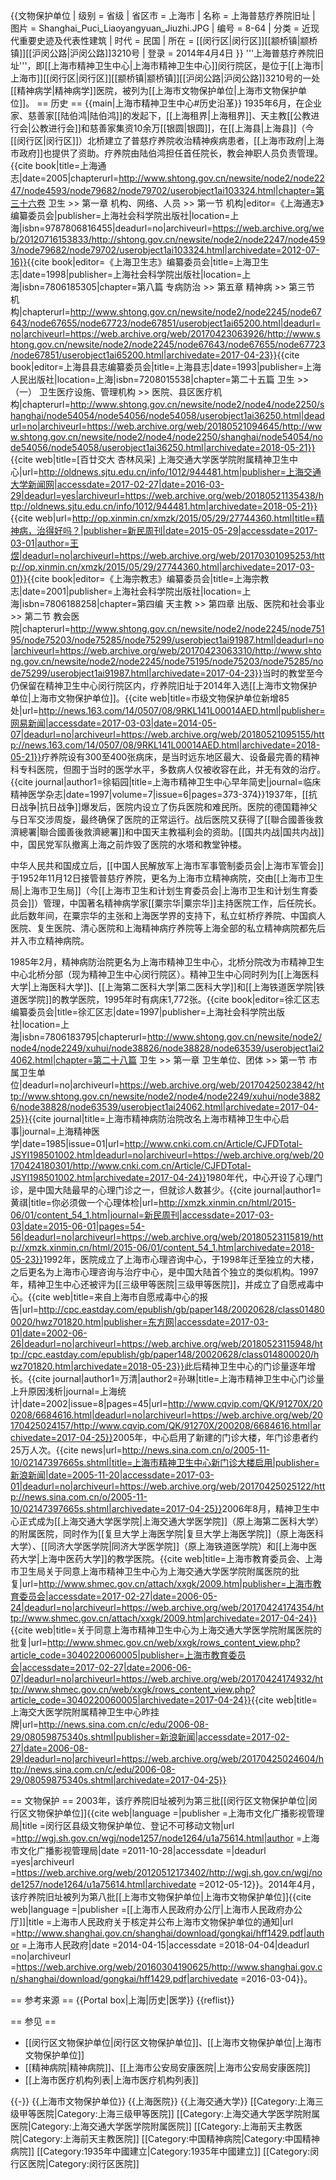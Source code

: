 {{文物保护单位
| 级别 = 省级
| 省区市 = 上海市
| 名称 = 上海普慈疗养院旧址
| 图片 = Shanghai_Puci_Liaoyangyuan_Jiuzhi.JPG
| 编号 = 8-64
| 分类 = 近现代重要史迹及代表性建筑
| 时代 = 民国
| 所在 = [[闵行区|闵行区]][[颛桥镇|颛桥镇]][[沪闵公路|沪闵公路]]3210号
| 登录 = 2014年4月4日
}}
'''上海普慈疗养院旧址'''，即[[上海市精神卫生中心|上海市精神卫生中心]]闵行院区，是位于[[上海市|上海市]][[闵行区|闵行区]][[颛桥镇|颛桥镇]][[沪闵公路|沪闵公路]]3210号的一处[[精神病学|精神病学]]医院，被列为[[上海市文物保护单位|上海市文物保护单位]]。
== 历史 ==
{{main|上海市精神卫生中心#历史沿革}}
1935年6月，在企业家、慈善家[[陆伯鸿|陆伯鸿]]的发起下，[[上海租界|上海租界]]、天主教[[公教进行会|公教进行会]]和慈善家集资10余万[[银圆|银圆]]，在[[上海县|上海县]]（今[[闵行区|闵行区]]）北桥建立了普慈疗养院收治精神疾病患者，[[上海市政府|上海市政府]]也提供了资助。疗养院由陆伯鸿担任首任院长，教会神职人员负责管理。<ref name="通志">{{cite book|title=上海通志|date=2005|chapterurl=http://www.shtong.gov.cn/newsite/node2/node2247/node4593/node79682/node79702/userobject1ai103324.html|chapter=第三十六卷 卫生 >> 第一章 机构、网络、人员 >> 第一节 机构|editor=《上海通志》编纂委员会|publisher=上海社会科学院出版社|location=上海|isbn=9787806816455|deadurl=no|archiveurl=https://web.archive.org/web/20120716153833/http://shtong.gov.cn/newsite/node2/node2247/node4593/node79682/node79702/userobject1ai103324.html|archivedate=2012-07-16}}</ref><ref name="卫生志">{{cite book|editor=《上海卫生志》编纂委员会|title=上海卫生志|date=1998|publisher=上海社会科学院出版社|location=上海|isbn=7806185305|chapter=第八篇 专病防治 >> 第五章 精神病 >> 第三节 机构|chapterurl=http://www.shtong.gov.cn/newsite/node2/node2245/node67643/node67655/node67723/node67851/userobject1ai65200.html|deadurl=no|archiveurl=https://web.archive.org/web/20170423063926/http://www.shtong.gov.cn/newsite/node2/node2245/node67643/node67655/node67723/node67851/userobject1ai65200.html|archivedate=2017-04-23}}</ref><ref name="上海县志">{{cite book|editor=上海县县志编纂委员会|title=上海县志|date=1993|publisher=上海人民出版社|location=上海|isbn=7208015538|chapter=第二十五篇 卫生 >> （一） 卫生医疗设施、管理机构 >> 医院、县区医疗机构|chapterurl=http://www.shtong.gov.cn/newsite/node2/node4/node2250/shanghai/node54054/node54056/node54058/userobject1ai36250.html|deadurl=no|archiveurl=https://web.archive.org/web/20180521094645/http://www.shtong.gov.cn/newsite/node2/node4/node2250/shanghai/node54054/node54056/node54058/userobject1ai36250.html|archivedate=2018-05-21}}</ref><ref name="SJTU News">{{cite web|title=[百廿交大 杏林风采] 上海交通大学医学院附属精神卫生中心|url=http://oldnews.sjtu.edu.cn/info/1012/944481.htm|publisher=上海交通大学新闻网|accessdate=2017-02-27|date=2016-03-29|deadurl=yes|archiveurl=https://web.archive.org/web/20180521135438/http://oldnews.sjtu.edu.cn/info/1012/944481.htm|archivedate=2018-05-21}}</ref><ref name="xinmin">{{cite web|url=http://op.xinmin.cn/xmzk/2015/05/29/27744360.html|title=精神病，治得好吗？|publisher=新民周刊|date=2015-05-29|accessdate=2017-03-01|author=王煜|deadurl=no|archiveurl=https://web.archive.org/web/20170301095253/http://op.xinmin.cn/xmzk/2015/05/29/27744360.html|archivedate=2017-03-01}}</ref><ref name="简史"/><ref name="宗教志">{{cite book|editor=《上海宗教志》编纂委员会|title=上海宗教志|date=2001|publisher=上海社会科学院出版社|location=上海|isbn=7806188258|chapter=第四编 天主教 >> 第四章 出版、医院和社会事业 >> 第二节 教会医院|chapterurl=http://www.shtong.gov.cn/newsite/node2/node2245/node75195/node75203/node75285/node75299/userobject1ai91987.html|deadurl=no|archiveurl=https://web.archive.org/web/20170423063310/http://www.shtong.gov.cn/newsite/node2/node2245/node75195/node75203/node75285/node75299/userobject1ai91987.html|archivedate=2017-04-23}}</ref>当时的教堂至今仍保留在精神卫生中心闵行院区内，疗养院旧址于2014年入选[[上海市文物保护单位|上海市文物保护单位]]。<ref name="xinmin"/><ref>{{cite web|title=市级文物保护单位新增85处|url=http://news.163.com/14/0507/08/9RKL141L00014AED.html|publisher=网易新闻|accessdate=2017-03-03|date=2014-05-07|deadurl=no|archiveurl=https://web.archive.org/web/20180521095155/http://news.163.com/14/0507/08/9RKL141L00014AED.html|archivedate=2018-05-21}}</ref>疗养院设有300至400张病床，是当时远东地区最大、设备最完善的精神科专科医院，但囿于当时的医学水平，多数病人仅被收容在此，并无有效的治疗。<ref name="通志"/><ref name="卫生志"/><ref name="上海县志"/><ref name="SJTU News"/><ref name="xinmin"/><ref name="简史">{{cite journal|author1=徐韬园|title=上海市精神卫生中心早年简史|journal=临床精神医学杂志|date=1997|volume=7|issue=6|pages=373-374}}</ref>1937年，[[抗日战争|抗日战争]]爆发后，医院内设立了伤兵医院和难民所。医院的德国籍神父与日军交涉周旋，最终确保了医院的正常运行。战后医院又获得了[[聯合國善後救濟總署|聯合國善後救濟總署]]和中国天主教福利会的资助。[[国共内战|国共内战]]中，国民党军队撤离上海之前炸毁了医院的水塔和教堂钟楼。<ref name="宗教志"/>

中华人民共和国成立后，[[中国人民解放军上海市军事管制委员会|上海市军管会]]于1952年11月12日接管普慈疗养院，更名为上海市立精神病院，交由[[上海市卫生局|上海市卫生局]]（今[[上海市卫生和计划生育委员会|上海市卫生和计划生育委员会]]）管理，中国著名精神病学家[[粟宗华|粟宗华]]主持医院工作，后任院长。此后数年间，在粟宗华的主张和上海医学界的支持下，私立虹桥疗养院、中国疯人医院、复生医院、清心医院和上海精神病疗养院等上海全部的私立精神病院都先后并入市立精神病院。<ref name="通志"/><ref name="卫生志"/><ref name="上海县志"/><ref name="SJTU News"/><ref name="xinmin"/><ref name="简史"/>

1985年2月，精神病防治院更名为上海市精神卫生中心，北桥分院改为市精神卫生中心北桥分部（现为精神卫生中心闵行院区）。精神卫生中心同时列为[[上海医科大学|上海医科大学]]、[[上海第二医科大学|第二医科大学]]和[[上海铁道医学院|铁道医学院]]的教学医院，1995年时有病床1,772张。<ref name="通志"/><ref name="徐汇志">{{cite book|editor=徐汇区志编纂委员会|title=徐汇区志|date=1997|publisher=上海社会科学院出版社|location=上海|isbn=7806183795|chapterurl=http://www.shtong.gov.cn/newsite/node2/node4/node2249/xuhui/node38826/node38828/node63539/userobject1ai24062.html|chapter=第二十八篇 卫生 >> 第一章 卫生单位、团体 >> 第一节 市属卫生单位|deadurl=no|archiveurl=https://web.archive.org/web/20170425023842/http://www.shtong.gov.cn/newsite/node2/node4/node2249/xuhui/node38826/node38828/node63539/userobject1ai24062.html|archivedate=2017-04-25}}</ref><ref>{{cite journal|title=上海市精神病防治院改名上海市精神卫生中心启事|journal=上海精神医学|date=1985|issue=01|url=http://www.cnki.com.cn/Article/CJFDTotal-JSYI198501002.htm|deadurl=no|archiveurl=https://web.archive.org/web/20170424180301/http://www.cnki.com.cn/Article/CJFDTotal-JSYI198501002.htm|archivedate=2017-04-24}}</ref>1980年代，中心开设了心理门诊，是中国大陆最早的心理门诊之一，但就诊人数甚少。<ref name="xinmin 心理">{{cite journal|author1=黄祺|title=你必须做一个心理体检|url=http://xmzk.xinmin.cn/html/2015-06/01/content_54_1.htm|journal=新民周刊|accessdate=2017-03-03|date=2015-06-01|pages=54-56|deadurl=no|archiveurl=https://web.archive.org/web/20180523115819/http://xmzk.xinmin.cn/html/2015-06/01/content_54_1.htm|archivedate=2018-05-23}}</ref>1992年，医院成立了上海市心理咨询中心，于1998年迁至独立的大楼，之后更名为上海市心理咨询与治疗中心，是中国大陆首个独立的类似机构。<ref name="SJTU News"/><ref name="xinmin 心理"/>1997年，精神卫生中心还被评为[[三级甲等医院|三级甲等医院]]，并成立了自愿戒毒中心。<ref name="SJTU News"/><ref name="eastday 戒毒">{{cite web|title=来自上海市自愿戒毒中心的报告|url=http://cpc.eastday.com/epublish/gb/paper148/20020628/class014800020/hwz701820.htm|publisher=东方网|accessdate=2017-03-01|date=2002-06-26|deadurl=no|archiveurl=https://web.archive.org/web/20180523115948/http://cpc.eastday.com/epublish/gb/paper148/20020628/class014800020/hwz701820.htm|archivedate=2018-05-23}}</ref>此后精神卫生中心的门诊量逐年增长。<ref>{{cite journal|author1=万清|author2=孙琳|title=上海市精神卫生中心门诊量上升原因浅析|journal=上海统计|date=2002|issue=8|pages=45|url=http://www.cqvip.com/QK/91270X/200208/6684616.html|deadurl=no|archiveurl=https://web.archive.org/web/20170425024157/http://www.cqvip.com/QK/91270X/200208/6684616.html|archivedate=2017-04-25}}</ref>2005年，中心启用了新建的门诊大楼，年门诊患者约25万人次。<ref>{{cite news|url=http://news.sina.com.cn/o/2005-11-10/02147397665s.shtml|title=上海市精神卫生中心新门诊大楼启用|publisher=新浪新闻|date=2005-11-20|accessdate=2017-03-01|deadurl=no|archiveurl=https://web.archive.org/web/20170425025122/http://news.sina.com.cn/o/2005-11-10/02147397665s.shtml|archivedate=2017-04-25}}</ref>2006年8月，精神卫生中心正式成为[[上海交通大学医学院|上海交通大学医学院]]（原上海第二医科大学）的附属医院，同时作为[[复旦大学上海医学院|复旦大学上海医学院]]（原上海医科大学）、[[同济大学医学院|同济大学医学院]]（原上海铁道医学院）和[[上海中医药大学|上海中医药大学]]的教学医院。<ref name="SJTU News"/><ref>{{cite web|title=上海市教育委员会、上海市卫生局关于同意上海市精神卫生中心为上海交通大学医学院附属医院的批复|url=http://www.shmec.gov.cn/attach/xxgk/2009.htm|publisher=上海市教育委员会|accessdate=2017-02-27|date=2006-05-24|deadurl=no|archiveurl=https://web.archive.org/web/20170424174354/http://www.shmec.gov.cn/attach/xxgk/2009.htm|archivedate=2017-04-24}}</ref><ref>{{cite web|title=关于同意上海市精神卫生中心为上海交通大学医学院附属医院的批复|url=http://www.shmec.gov.cn/web/xxgk/rows_content_view.php?article_code=3040220060005|publisher=上海市教育委员会|accessdate=2017-02-27|date=2006-06-07|deadurl=no|archiveurl=https://web.archive.org/web/20170424174932/http://www.shmec.gov.cn/web/xxgk/rows_content_view.php?article_code=3040220060005|archivedate=2017-04-24}}</ref><ref>{{cite web|title=上海交大医学院附属精神卫生中心昨挂牌|url=http://news.sina.com.cn/c/edu/2006-08-29/08059875340s.shtml|publisher=新浪新闻|accessdate=2017-02-27|date=2006-08-29|deadurl=no|archiveurl=https://web.archive.org/web/20170425024604/http://news.sina.com.cn/c/edu/2006-08-29/08059875340s.shtml|archivedate=2017-04-25}}</ref><ref name="xinmin"/>

== 文物保护 ==
2003年，该疗养院旧址被列为第三批[[闵行区文物保护单位|闵行区文物保护单位]]<ref name=q>{{cite web|language =|publisher =上海市文化广播影视管理局|title =闵行区县级文物保护单位、登记不可移动文物|url =http://wgj.sh.gov.cn/wgj/node1257/node1264/u1a75614.html|author =上海市文化广播影视管理局|date =2011-10-28|accessdate =|deadurl =yes|archiveurl =https://web.archive.org/web/20120512173402/http://wgj.sh.gov.cn/wgj/node1257/node1264/u1a75614.html|archivedate =2012-05-12}}</ref>。2014年4月，该疗养院旧址被列为第八批[[上海市文物保护单位|上海市文物保护单位]]<ref name=shs>{{cite web|language =|publisher =[[上海市人民政府办公厅|上海市人民政府办公厅]]|title =上海市人民政府关于核定并公布上海市文物保护单位的通知|url =http://www.shanghai.gov.cn/shanghai/download/gongkai/hff1429.pdf|author =上海市人民政府|date =2014-04-15|accessdate =2018-04-04|deadurl =no|archiveurl =https://web.archive.org/web/20160304190625/http://www.shanghai.gov.cn/shanghai/download/gongkai/hff1429.pdf|archivedate =2016-03-04}}</ref>。

== 参考来源 ==
{{Portal box|上海|历史|医学}}
{{reflist}}

== 参见 ==
* [[闵行区文物保护单位|闵行区文物保护单位]]、[[上海市文物保护单位|上海市文物保护单位]]
* [[精神病院|精神病院]]、[[上海市公安局安康医院|上海市公安局安康医院]]
* [[上海市医疗机构列表|上海市医疗机构列表]]

{{-}}
{{上海市文物保护单位}}
{{上海医院}}
{{上海交通大学}}
[[Category:上海三级甲等医院|Category:上海三级甲等医院]]
[[Category:上海交通大学医学院附属医院|Category:上海交通大学医学院附属医院]]
[[Category:上海前天主教医院|Category:上海前天主教医院]]
[[Category:中国精神病院|Category:中国精神病院]]
[[Category:1935年中國建立|Category:1935年中國建立]]
[[Category:闵行区医院|Category:闵行区医院]]